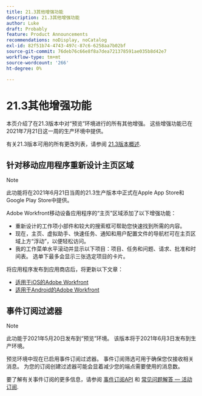 ```yaml
---
title: 21.3其他增强功能
description: 21.3其他增强功能
author: Luke
draft: Probably
feature: Product Announcements
recommendations: noDisplay, noCatalog
exl-id: 82f51b74-4743-497c-87c6-6258aa7b02bf
source-git-commit: 76deb76c66e8f8a7dea721378591ae035b8d42e7
workflow-type: tm+mt
source-wordcount: '266'
ht-degree: 0%

---
```


# 21.3其他增强功能

本页介绍了在21.3版本中对“预览”环境进行的所有其他增强。 这些增强功能已在2021年7月21日这一周的生产环境中提供。

有关21.3版本可用的所有更改列表，请参阅 [21.3版本概述](../../../product-announcements/product-releases/21.3-release-activity/21-3-release-overview.md).

## 针对移动应用程序重新设计主页区域

>[!NOTE]
>
>此功能将在2021年6月21日当周的21.3生产版本中正式在Apple App Store和Google Play Store中提供。

Adobe Workfront移动设备应用程序的“主页”区域添加了以下增强功能：

* 重新设计的工作项小部件和较大的搜索框可帮助您快速找到所需的内容。
* 现在，主页、虚拟助手、快速任务、通知和用户配置文件的导航栏可在主页区域上方“浮动”，以便轻松访问。
* 我的工作菜单水平滚动并显示以下项目：项目、任务和问题、请求、批准和时间表。 选单下最多会显示三张选定项目的卡片。

将应用程序发布到应用商店后，将更新以下文章：

* [适用于iOS的Adobe Workfront](../../../workfront-basics/mobile-apps/using-the-workfront-mobile-app/workfront-for-ios.md)
* [适用于Android的Adobe Workfront](../../../workfront-basics/mobile-apps/using-the-workfront-mobile-app/workfront-for-android.md)

## 事件订阅过滤器

>[!NOTE]
>
>此功能于2021年5月20日发布到“预览”环境。 该版本将于2021年6月3日发布到生产环境。

预览环境中现在已启用事件订阅过滤器。 事件订阅筛选可用于确保您仅接收相关消息。 为您的订阅创建过滤器可能会显着减少您的端点需要使用的消息数。

要了解有关事件订阅的更多信息，请参阅 [事件订阅API](../../../wf-api/general/event-subs-api.md) 和 [常见问题解答 — 活动订阅](../../../wf-api/general/event-subs-faq.md).
